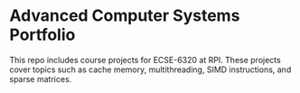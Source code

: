 # Advanced Computer Systems Portfolio
This repo includes course projects for ECSE-6320 at RPI. These projects cover topics such as cache memory, multithreading, SIMD instructions, and sparse matrices.